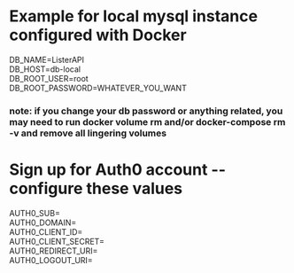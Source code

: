 # Example for local mysql instance configured with Docker
DB_NAME=ListerAPI \
DB_HOST=db-local \
DB_ROOT_USER=root \
DB_ROOT_PASSWORD=WHATEVER_YOU_WANT
### note: if you change your db password or anything related, you may need to run docker volume rm and/or docker-compose rm -v and remove all lingering volumes

# Sign up for Auth0 account -- configure these values
AUTH0_SUB= \
AUTH0_DOMAIN= \
AUTH0_CLIENT_ID= \
AUTH0_CLIENT_SECRET= \
AUTH0_REDIRECT_URI= \
AUTH0_LOGOUT_URI=
